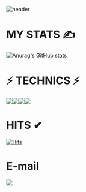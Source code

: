 ![header](https://capsule-render.vercel.app/api?type=Shark&color=auto&height=300&section=header&text=GodDataBase&fontSize=90)

# MY STATS ✍
![Anurag's GitHub stats](https://github-readme-stats.vercel.app/api?username=GodDataBase&show_icons=true&theme=radical)

# ⚡ TECHNICS ⚡
<img src="https://img.shields.io/badge/MySql-fcf87f?style=flat&logo=MySql&logoColor=082745"/><img src="https://img.shields.io/badge/Oracle-f4cccc?style=flat&logo=Oracle&logoColor=e90e0e"/><img src="https://img.shields.io/badge/IntelliJ IDEA-eeeeee?style=flat&logo=IntelliJ IDEA&logoColor=000000"/><img src="https://img.shields.io/badge/Java-e69138?style=flat&logo=Java&logoColor=ededed"/>

# HITS ✔
[![Hits](https://hits.seeyoufarm.com/api/count/incr/badge.svg?url=https%3A%2F%2Fgithub.com%2FGodDataBase&count_bg=%2379C83D&title_bg=%23D9FF6C&icon=&icon_color=%23E7E7E7&title=hits&edge_flat=false)](https://hits.seeyoufarm.com)

# E-mail
<a herf="https://baeseongjin0311@gmail.com"><img src="https://img.shields.io/badge/Gmail-ffffff?style=flat&logo=Gmail&logoColor=ff1100"/></a>
